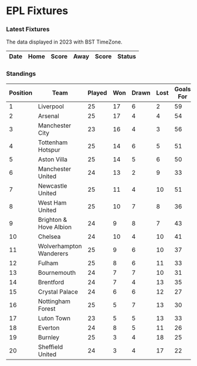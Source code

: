 # EPL Fixtures

### Latest Fixtures

The data displayed in 2023 with BST TimeZone.

<!-- START_TABLE -->
| Date | Home | Score | Away | Score | Status |
|-------------|--------|--------------|--------|--------------|--------|
<!-- END_TABLE -->

### Standings

<!-- START_STANDINGS -->
| Position | Team | Played | Won | Drawn | Lost | Goals For | Goals Against | Goal Difference | Points |
|----------|------|--------|-----|-------|------|-----------|---------------|-----------------|--------|
| 1 | Liverpool | 25 | 17 | 6 | 2 | 59 | 24 | 35 | 57 |
| 2 | Arsenal | 25 | 17 | 4 | 4 | 54 | 22 | 32 | 55 |
| 3 | Manchester City | 23 | 16 | 4 | 3 | 56 | 25 | 31 | 52 |
| 4 | Tottenham Hotspur | 25 | 14 | 6 | 5 | 51 | 36 | 15 | 48 |
| 5 | Aston Villa | 25 | 14 | 5 | 6 | 50 | 32 | 18 | 47 |
| 6 | Manchester United | 24 | 13 | 2 | 9 | 33 | 33 | 0 | 41 |
| 7 | Newcastle United | 25 | 11 | 4 | 10 | 51 | 39 | 12 | 37 |
| 8 | West Ham United | 25 | 10 | 7 | 8 | 36 | 42 | -6 | 37 |
| 9 | Brighton & Hove Albion | 24 | 9 | 8 | 7 | 43 | 40 | 3 | 35 |
| 10 | Chelsea | 24 | 10 | 4 | 10 | 41 | 40 | 1 | 34 |
| 11 | Wolverhampton Wanderers | 25 | 9 | 6 | 10 | 37 | 39 | -2 | 33 |
| 12 | Fulham | 25 | 8 | 6 | 11 | 33 | 39 | -6 | 30 |
| 13 | Bournemouth | 24 | 7 | 7 | 10 | 31 | 44 | -13 | 28 |
| 14 | Brentford | 24 | 7 | 4 | 13 | 35 | 43 | -8 | 25 |
| 15 | Crystal Palace | 24 | 6 | 6 | 12 | 27 | 43 | -16 | 24 |
| 16 | Nottingham Forest | 25 | 5 | 7 | 13 | 30 | 44 | -14 | 22 |
| 17 | Luton Town | 23 | 5 | 5 | 13 | 33 | 45 | -12 | 20 |
| 18 | Everton | 24 | 8 | 5 | 11 | 26 | 32 | -6 | 19 |
| 19 | Burnley | 25 | 3 | 4 | 18 | 25 | 51 | -26 | 13 |
| 20 | Sheffield United | 24 | 3 | 4 | 17 | 22 | 60 | -38 | 13 |
<!-- END_STANDINGS -->
